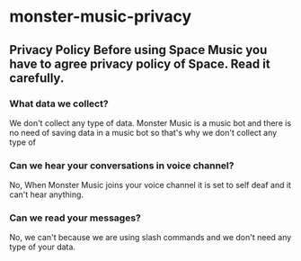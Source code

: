 # monster-music-privacy

## Privacy Policy Before using Space Music you have to agree privacy policy of Space. Read it carefully.
### What data we collect?
We don't collect any type of data. Monster Music is a music bot and there is no need of saving data in a music bot so that's why we don't collect any type of 
### Can we hear your conversations in voice channel?
No, When Monster Music joins your voice channel it is set to self deaf and it can't hear anything.

### Can we read your messages?
No, we can't because we are using slash commands and we don't need any type of your data.

